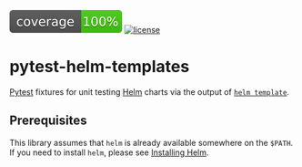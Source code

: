 [![code coverage](./.meta/coverage/badge.svg)](./.meta/coverage/report.txt)
[![license](https://img.shields.io/github/license/tdg5/pytest-helm-templates.svg)](https://github.com/tdg5/pytest-helm-templates/blob/main/LICENSE)

# pytest-helm-templates

[Pytest][docs-pytest-org-home] fixtures for unit testing [Helm][helm-sh-home]
charts via the output of [`helm template`][helm-sh-helm-template-docs].

## Prerequisites

This library assumes that `helm` is already available somewhere on the `$PATH`.
If you need to install `helm`, please see [Installing
Helm][helm-sh-installing-helm].

[docs-pytest-org-home]: https://docs.pytest.org/en/8.0.x/ "pytest: pytest documentation"
[helm-sh-helm-template-docs]: https://helm.sh/docs/helm/helm_template/ "Helm | Helm Template"
[helm-sh-home]: https://helm.sh/ "Helm"
[helm-sh-installing-helm]: https://helm.sh/docs/intro/install/ "Helm | Installing Helm"
